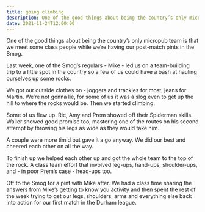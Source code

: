 ```yaml
---
title: going climbing
description: One of the good things about being the country’s only micropub team is that we meet some class people while we’re having our post-match pints in the Smog.
date: 2021-11-24T12:00:00
---
```


One of the good things about being the country’s only micropub team is that we meet some class people while we’re having our post-match pints in the Smog.

Last week, one of the Smog’s regulars - Mike - led us on a team-building trip to a little spot in the country so a few of us could have a bash at hauling ourselves up some rocks.

We got our outside clothes on - joggers and trackies for most, jeans for Martin. We’re not gonna lie, for some of us it was a slog even to get up the hill to where the rocks would be. Then we started climbing.

Some of us flew up. Ric, Amy and Prem showed off their Spiderman skills. Waller showed good promise too, mastering one of the routes on his second attempt by throwing his legs as wide as they would take him.

A couple were more timid but gave it a go anyway. We did our best and cheered each other on all the way.

To finish up we helped each other up and got the whole team to the top of the rock. A class team effort that involved leg-ups, hand-ups, shoulder-ups, and - in poor Prem’s case - head-ups too.

Off to the Smog for a pint with Mike after. We had a class time sharing the answers from Mike’s getting to know you activity and then spent the rest of the week trying to get our legs, shoulders, arms and everything else back into action for our first match in the Durham league.
